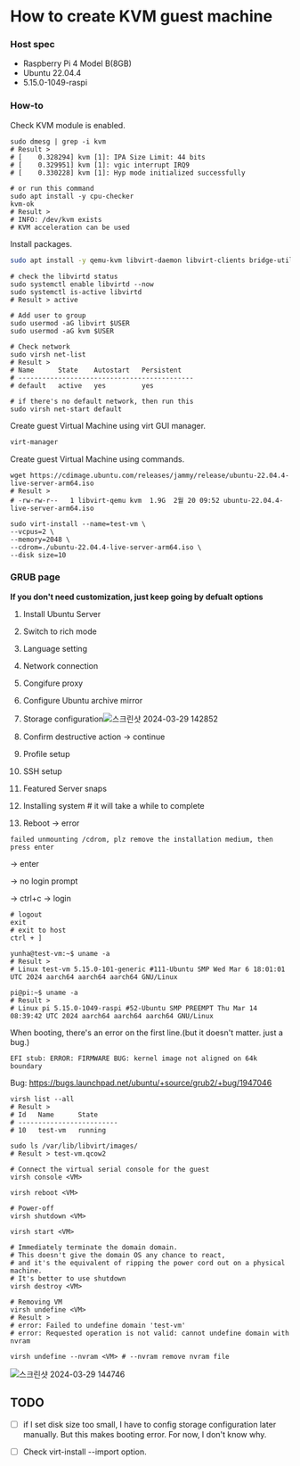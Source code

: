 # How to create KVM guest machine

### Host spec
- Raspberry Pi 4 Model B(8GB)
- Ubuntu 22.04.4
- 5.15.0-1049-raspi

### How-to
Check KVM module is enabled.
```
sudo dmesg | grep -i kvm
# Result >
# [    0.328294] kvm [1]: IPA Size Limit: 44 bits
# [    0.329951] kvm [1]: vgic interrupt IRQ9
# [    0.330228] kvm [1]: Hyp mode initialized successfully

# or run this command 
sudo apt install -y cpu-checker
kvm-ok
# Result >
# INFO: /dev/kvm exists
# KVM acceleration can be used
```

Install packages.
```bash
sudo apt install -y qemu-kvm libvirt-daemon libvirt-clients bridge-utils virtinst virt-manager
```

```
# check the libvirtd status
sudo systemctl enable libvirtd --now
sudo systemctl is-active libvirtd
# Result > active

# Add user to group
sudo usermod -aG libvirt $USER
sudo usermod -aG kvm $USER
```

```
# Check network
sudo virsh net-list
# Result >
# Name      State    Autostart   Persistent
# --------------------------------------------
# default   active   yes         yes
 
# if there's no default network, then run this
sudo virsh net-start default
```

Create guest Virtual Machine using virt GUI manager.
```bash
virt-manager
```

Create guest Virtual Machine using commands.
```
wget https://cdimage.ubuntu.com/releases/jammy/release/ubuntu-22.04.4-live-server-arm64.iso
# Result >
# -rw-rw-r--   1 libvirt-qemu kvm  1.9G  2월 20 09:52 ubuntu-22.04.4-live-server-arm64.iso

sudo virt-install --name=test-vm \
--vcpus=2 \
--memory=2048 \
--cdrom=./ubuntu-22.04.4-live-server-arm64.iso \
--disk size=10
```

### GRUB page
**If you don't need customization, just keep going by defualt options**
1. Install Ubuntu Server
2. Switch to rich mode
3. Language setting
4. Network connection
5. Congifure proxy
6. Configure Ubuntu archive mirror
7. Storage configuration![스크린샷 2024-03-29 142852](https://github.com/yunhachoi/manual/assets/161846673/2ce82f24-54d6-4c22-921b-835d8b2e241b)

10. Confirm destructive action -> continue
11. Profile setup
12. SSH setup
13. Featured Server snaps
14. Installing system # it will take a while to complete
15. Reboot -> error

`failed unmounting /cdrom, plz remove the installation medium, then press enter`

-> enter

-> no login prompt

-> ctrl+c -> login

```
# logout
exit 
# exit to host
ctrl + ]
```

```
yunha@test-vm:~$ uname -a
# Result > 
# Linux test-vm 5.15.0-101-generic #111-Ubuntu SMP Wed Mar 6 18:01:01 UTC 2024 aarch64 aarch64 aarch64 GNU/Linux

pi@pi:~$ uname -a
# Result > 
# Linux pi 5.15.0-1049-raspi #52-Ubuntu SMP PREEMPT Thu Mar 14 08:39:42 UTC 2024 aarch64 aarch64 aarch64 GNU/Linux
```

When booting, there's an error on the first line.(but it doesn't matter. just a bug.)

`EFI stub: ERROR: FIRMWARE BUG: kernel image not aligned on 64k boundary`

Bug: https://bugs.launchpad.net/ubuntu/+source/grub2/+bug/1947046

```
virsh list --all
# Result >
# Id   Name      State
# -------------------------
# 10   test-vm   running
```

```
sudo ls /var/lib/libvirt/images/
# Result > test-vm.qcow2
```

```
# Connect the virtual serial console for the guest
virsh console <VM>

virsh reboot <VM>

# Power-off
virsh shutdown <VM>

virsh start <VM>

# Immediately terminate the domain domain.
# This doesn't give the domain OS any chance to react, 
# and it's the equivalent of ripping the power cord out on a physical machine.
# It's better to use shutdown
virsh destroy <VM>

# Removing VM
virsh undefine <VM>
# Result >
# error: Failed to undefine domain 'test-vm'
# error: Requested operation is not valid: cannot undefine domain with nvram

virsh undefine --nvram <VM> # --nvram remove nvram file
```
![스크린샷 2024-03-29 144746](https://github.com/yunhachoi/manual/assets/161846673/329456e7-8375-472d-b7fd-4824333f060d)

## TODO

- [ ] if I set disk size too small, I have to config storage configuration later manually.
But this makes booting error. For now, I don't know why.
- [ ] Check virt-install --import option.

